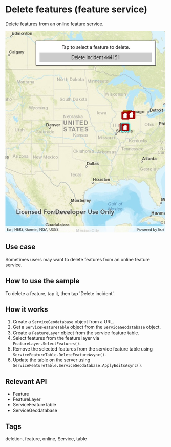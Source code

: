 # Delete features (feature service)

Delete features from an online feature service.

![Image of delete features feature service](DeleteFeatures.jpg)

## Use case

Sometimes users may want to delete features from an online feature service.

## How to use the sample

To delete a feature, tap it, then tap 'Delete incident'.

## How it works

1. Create a `ServiceGeodatabase` object from a URL.
2. Get a `ServiceFeatureTable` object from the `ServiceGeodatabase` object.
3. Create a `FeatureLayer` object from the service feature table.
4. Select features from the feature layer via `FeatureLayer.SelectFeatures()`.
5. Remove the selected features from the service feature table using `ServiceFeatureTable.DeleteFeatureAsync()`.
6. Update the table on the server using `ServiceFeatureTable.ServiceGeodatabase.ApplyEditsAsync()`.

## Relevant API

* Feature
* FeatureLayer
* ServiceFeatureTable
* ServiceGeodatabase

## Tags

deletion, feature, online, Service, table